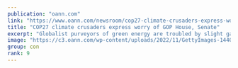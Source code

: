 ```yaml
---
publication: "oann.com"
link: "https://www.oann.com/newsroom/cop27-climate-crusaders-express-worry-of-gop-house-senate/"
title: "COP27 climate crusaders express worry of GOP House, Senate"
excerpt: "Globalist purveyors of green energy are troubled by slight gains made by America First candidates."
image: "https://c3.oann.com/wp-content/uploads/2022/11/GettyImages-1440781734-e1668191466993.jpg"
group: con
rank: 9
---
```

